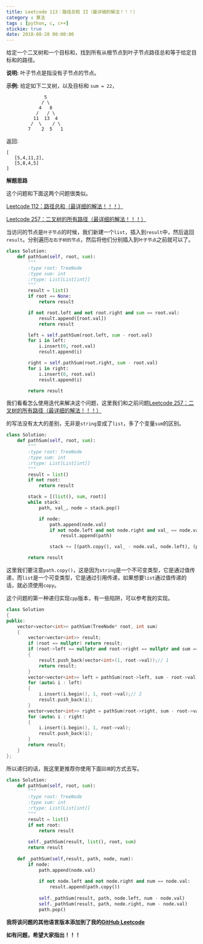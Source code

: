 ```yaml
---
title: Leetcode 113：路径总和 II（最详细的解法！！！）
category : 算法
tags : [python, c, c++]
stickie: true
date: 2018-08-28 00:00:00
---
```


给定一个二叉树和一个目标和，找到所有从根节点到叶子节点路径总和等于给定目标和的路径。

**说明:** 叶子节点是指没有子节点的节点。

**示例:**
给定如下二叉树，以及目标和 `sum = 22`，

```
              5
             / \
            4   8
           /   / \
          11  13  4
         /  \    / \
        7    2  5   1
```

返回:

```
[
   [5,4,11,2],
   [5,8,4,5]
]
```

**解题思路**

这个问题和下面这两个问题很类似。

[Leetcode 112：路径总和（最详细的解法！！！）](https://blog.csdn.net/qq_17550379/article/details/82115520)

[Leetcode 257：二叉树的所有路径（最详细的解法！！！）](https://blog.csdn.net/qq_17550379/article/details/82144047)

当访问的节点是`叶子节点`的时候，我们新建一个`list`，插入到`result`中，然后返回`result`。分别遍历`左右子树的节点`，然后将他们分别插入到`叶子节点`之前就可以了。

```python
class Solution:
    def pathSum(self, root, sum):
        """
        :type root: TreeNode
        :type sum: int
        :rtype: List[List[int]]
        """
        result = list()
        if root == None:
            return result

        if not root.left and not root.right and sum == root.val:
            result.append([root.val])
            return result

        left = self.pathSum(root.left, sum - root.val)
        for i in left:
            i.insert(0, root.val)
            result.append(i)

        right = self.pathSum(root.right, sum - root.val)
        for i in right:
            i.insert(0, root.val)
            result.append(i)

        return result
```

我们看看怎么使用迭代来解决这个问题，这里我们和之前问题[Leetcode 257：二叉树的所有路径（最详细的解法！！！）](https://blog.csdn.net/qq_17550379/article/details/82144047)

的写法没有太大的差别，无非是`string`变成了`list`，多了个变量`sum`的区别。

```python
class Solution:
    def pathSum(self, root, sum):
        """
        :type root: TreeNode
        :type sum: int
        :rtype: List[List[int]]
        """    
        result = list()
        if not root:
            return result

        stack = [(list(), sum, root)]
        while stack:
            path, val_, node = stack.pop()

            if node:
                path.append(node.val)
                if not node.left and not node.right and val_ == node.val:
                    result.append(path)

                stack += [(path.copy(), val_ - node.val, node.left), (path.copy(), val_ - node.val, node.right)]

        return result
```

这里我们要注意`path.copy()`，这是因为`string`是一个不可变类型，它是通过值传递，而`list`是一个可变类型，它是通过引用传递，如果想要`list`通过值传递的话，就必须使用`copy`。

这个问题的第一种递归实现`cpp`版本，有一些陷阱，可以参考我的实现。

```c++
class Solution 
{
public:
    vector<vector<int>> pathSum(TreeNode* root, int sum) 
    {
        vector<vector<int>> result;
        if (root == nullptr) return result;
        if (root->left == nullptr and root->right == nullptr and sum == root->val) 
        {
            result.push_back(vector<int>(1, root->val));// 1
            return result;
        }
        vector<vector<int>> left = pathSum(root->left, sum - root->val);
        for (auto& i : left)
        {
            i.insert(i.begin(), 1, root->val);// 2
            result.push_back(i);
        }
        vector<vector<int>> right = pathSum(root->right, sum - root->val);
        for (auto& i : right)
        {
            i.insert(i.begin(), 1, root->val);
            result.push_back(i);
        }
        return result;
    }
};
```

所以递归的话，我这里更推荐你使用下面`回溯`的方式去写。

```python
class Solution:
    def pathSum(self, root, sum):
        """
        :type root: TreeNode
        :type sum: int
        :rtype: List[List[int]]
        """   
        result = list()     
        if not root:
            return result
        
        self._pathSum(result, list(), root, sum)       
        return result
    
    def _pathSum(self,result, path, node, num):
        if node:
            path.append(node.val)
            
            if not node.left and not node.right and num == node.val:
                result.append(path.copy())
            
            self._pathSum(result, path, node.left, num - node.val)
            self._pathSum(result, path, node.right, num - node.val)
            path.pop()
```

**我将该问题的其他语言版本添加到了我的[GitHub Leetcode](https://github.com/luliyucoordinate/Leetcode)**

**如有问题，希望大家指出！！！**